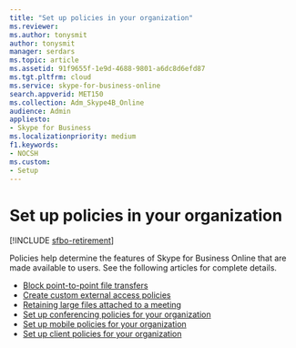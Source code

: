 ```yaml
---
title: "Set up policies in your organization"
ms.reviewer: 
ms.author: tonysmit
author: tonysmit
manager: serdars
ms.topic: article
ms.assetid: 91f9655f-1e9d-4688-9801-a6dc8d6efd87
ms.tgt.pltfrm: cloud
ms.service: skype-for-business-online
search.appverid: MET150
ms.collection: Adm_Skype4B_Online
audience: Admin
appliesto:
- Skype for Business
ms.localizationpriority: medium
f1.keywords:
- NOCSH
ms.custom:
- Setup
---
```


# Set up policies in your organization

[!INCLUDE [sfbo-retirement](../../Hub/includes/sfbo-retirement.md)]

Policies help determine the features of Skype for Business Online that are made available to users. See the following articles for complete details.

- [Block point-to-point file transfers](block-point-to-point-file-transfers.md)
- [Create custom external access policies](create-custom-external-access-policies.md)
- [Retaining large files attached to a meeting](retaining-large-files-attached-to-a-meeting.md)
- [Set up conferencing policies for your organization](set-up-conferencing-policies-for-your-organization.md)
- [Set up mobile policies for your organization](set-up-mobile-policies-for-your-organization.md)
- [Set up client policies for your organization](set-up-client-policies-for-your-organization.md)
